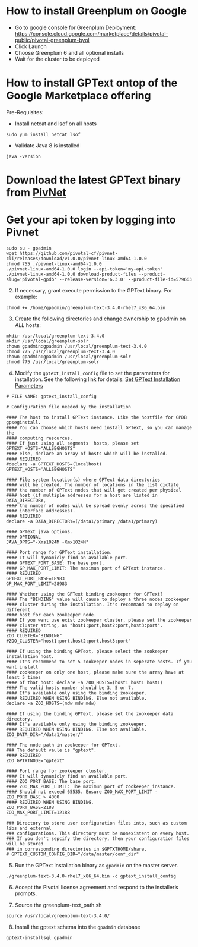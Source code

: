 # How to install Greenplum on Google
- Go to google console for Greenplum Deployment: https://console.cloud.google.com/marketplace/details/pivotal-public/pivotal-greenplum-byol
- Click Launch
- Choose Greenplum 6 and all optional installs
- Wait for the cluster to be deployed

# How to install GPText ontop of the Google Marketplace offering
Pre-Requisites:

- Install netcat and lsof on all hosts
```
sudo yum install netcat lsof
```
- Validate Java 8 is installed
```
java -version
```

# Download the latest GPText binary from [PivNet](https://network.pivotal.io/)
# Get your api token by logging into Pivnet
```
sudo su - gpadmin
wget https://github.com/pivotal-cf/pivnet-cli/releases/download/v1.0.0/pivnet-linux-amd64-1.0.0
chmod 755 ./pivnet-linux-amd64-1.0.0
./pivnet-linux-amd64-1.0.0 login --api-token='my-api-token' 
./pivnet-linux-amd64-1.0.0 download-product-files --product-slug='pivotal-gpdb' --release-version='6.3.0' --product-file-id=579663
```

2. If necessary, grant execute permission to the GPText binary. For example:
```
chmod +x /home/gpadmin/greenplum-text-3.4.0-rhel7_x86_64.bin
```

3. Create the following directories and change ownership to gpadmin on *ALL* hosts:

```
mkdir /usr/local/greenplum-text-3.4.0
mkdir /usr/local/greenplum-solr
chown gpadmin:gpadmin /usr/local/greenplum-text-3.4.0
chmod 775 /usr/local/greenplum-text-3.4.0
chown gpadmin:gpadmin /usr/local/greenplum-solr
chmod 775 /usr/local/greenplum-solr
```

4. Modify the `gptext_install_config` file to set the parameters for installation. See the following link for details. [Set GPText Installation Parameters](http://gptext.docs.pivotal.io/340/topics/installing.html#topic1__edit_config)

```
# FILE NAME: gptext_install_config

# Configuration file needed by the installation

#### The host to install GPText instance. Like the hostfile for GPDB gpseginstall.
#### You can choose which hosts need install GPText, so you can manage the
#### computing resources.
#### If just using all segments' hosts, please set GPTEXT_HOSTS="ALLSEGHOSTS"
#### else, declare an array of hosts which will be installed.
#### REQUIRED
#declare -a GPTEXT_HOSTS=(localhost)
GPTEXT_HOSTS="ALLSEGHOSTS"

#### File system location(s) where GPText data directories
#### will be created. The number of locations in the list dictate
#### the number of GPText nodes that will get created per physical
#### host (if multiple addresses for a host are listed in DATA_DIRECTORY,
#### the number of nodes will be spread evenly across the specified
#### interface addresses).
#### REQUIRED
declare -a DATA_DIRECTORY=(/data1/primary /data1/primary)

#### GPText java options.
#### OPTIONAL
JAVA_OPTS="-Xms1024M -Xmx1024M"

#### Port range for GPText installation.
#### It will dynamicly find an available port.
#### GPTEXT_PORT_BASE: The base port.
#### GP_MAX_PORT_LIMIT: The maximun port of GPText instance.
#### REQUIRED
GPTEXT_PORT_BASE=18983
GP_MAX_PORT_LIMIT=28983

#### Whether using the GPText binding zookeeper for GPText?
#### The "BINDING" value will cause to deploy a three nodes zookeeper
#### cluster during the installation. It's recommand to deploy on different
#### host for each zookeeper node.
#### If you want use exist zookeeper cluster, please set the zookeeper
#### cluster string, as "host1:port,host2:port,host3:port".
#### REQUIRED
ZOO_CLUSTER="BINDING"
#ZOO_CLUSTER="host1:port,host2:port,host3:port"

#### If using the binding GPText, please select the zookeeper installation host.
#### It's recommend to set 5 zookeeper nodes in seperate hosts. If you want install
#### zookeeper on only one host, please make sure the array have at least 5 times
#### of that host: declare -a ZOO_HOSTS=(host1 host1 host1)
#### The valid hosts number should be 3, 5 or 7.
#### It's available only using the binding zookeeper.
#### REQUIRED WHEN USING BINDING. Else not available.
declare -a ZOO_HOSTS=(mdw mdw mdw)

#### If using the binding GPText, please set the zookeeper data directory.
#### It's available only using the binding zookeeper.
#### REQUIRED WHEN USING BINDING. Else not available.
ZOO_DATA_DIR="/data1/master/"

#### The node path in zookeeper for GPText.
### The default vaule is "gptext".
#### REQUIRED
ZOO_GPTXTNODE="gptext"

#### Port range for zookeeper cluster.
#### It will dynamicly find an available port.
#### ZOO_PORT_BASE: The base port.
#### ZOO_MAX_PORT_LIMIT: The maximun port of zookeeper instance.
#### Should not exceed 65535. Ensure ZOO_MAX_PORT_LIMIT - ZOO_PORT_BASE > 4000
#### REQUIRED WHEN USING BINDING.
ZOO_PORT_BASE=2188
ZOO_MAX_PORT_LIMIT=12188

### Directory to store user configuration files into, such as custom libs and external
### configurations. This directory must be nonexistent on every host.
### If you don't sepcify the directory, then your configuration files will be stored
### in corresponding directories in $GPTXTHOME/share.
# GPTEXT_CUSTOM_CONFIG_DIR="/data/master/conf_dir"
```

5. Run the GPText installation binary as `gpadmin` on the master server.
```
./greenplum-text-3.4.0-rhel7_x86_64.bin -c gptext_install_config
```

6. Accept the Pivotal license agreement and respond to the installer’s prompts.

7. Source the greenplum-text_path.sh
```
source /usr/local/greenplum-text-3.4.0/
```

8. Install the gptext schema into the `gpadmin` database
```
gptext-installsql gpadmin
```
